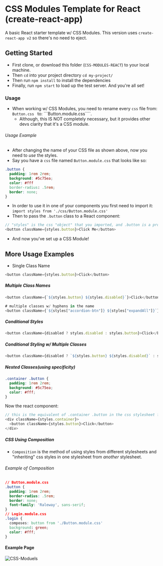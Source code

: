 # CSS Modules Template for React (create-react-app)
A basic React starter template w/ CSS Modules. This version uses ```create-react-app v2``` so there's no need to eject.


## __Getting Started__
- First clone, or download this folder (```CSS-MODULES-REACT```) to your local machine.
- Then ```cd``` into your project directory ```cd my-project/```
- Then run ```npm install``` to install the dependencies
- Finally, run ```npm start``` to load up the test server. And you're all set!

### __Usage__
- When working w/ CSS Modules, you need to rename every ```css``` file from: ```Button.css ``` to: ```Button.module.css````.
  - Although, this IS NOT completely necessary, but it provides other devs clarity that it's a CSS module.

###### Usage Example
- After changing the name of your CSS file as shown above, now you need to *use* the styles.
- Say you have a ```css``` file named ```Button.module.css``` that looks like so:
```css
.button {
  padding: 1rem 2rem;
  background: #5c75ea;
  color: #fff
  border-radius: .5rem;
  border: none;
}
```
- In order to use it in one of your components you first need to import it: ```import styles from './css/Button.module.css'```
- Then to pass the ```.button``` class to a React component:
```javascript
// "styles" is the css "object" that you imported, and .button is a property of that object
<button className={styles.button}>Click Me</button>
```
- And now you've set up a CSS Module!


## __More Usage Examples__
- Single Class Name
```javascript
<button className={styles.button}>Click</button>
```
##### Multiple Class Names
```javascript
<button className={`${styles.button} ${styles.disabled}`}>Click</button>

# multiple classes w/ hyphens in the name
<button className={`${styles["accordion-btn"]} ${styles["expandAll"]}`}>Expand All</button>
```
##### Conditional Styles
```javascript
<button className={disabled ? styles.disabled : styles.button}>Click</button>
```
##### Conditional Styling w/ Multiple Classes
```javascript
<button className={disabled ? `${styles.button} ${styles.disabled}` : styles.button}>Click</button>
```
##### Nested Classes(using specificity)
```css
.container .button {
  padding: 1rem 2rem;
  background: #5c75ea;
  color: #fff;
}
```
Now the react component:
```javascript
// this is the equivalent of .container .button in the css stylesheet from above
<div className={styles.container}>
  <button className={styles.button}>Click</button>
</div>
```
##### CSS Using Composition
- ```Composition``` is the method of using styles from different stylesheets and "inheriting" css styles in one stylesheet from *another* stylesheet. 

###### Example of Composition
```css
// Button.module.css
.button {
  padding: 1rem 2rem;
  border-radius: .5rem;
  border: none;
  font-family: 'Raleway', sans-serif;
}
// Login.module.css
.login {
  composes: button from './Button.module.css'
  background: green;
  color: #fff;
}

```


#### Example Page
![CSS-Moduels](https://user-images.githubusercontent.com/41505038/58894269-84125d80-86a6-11e9-9d0e-a6ab2d88188e.png)
